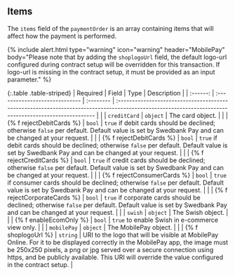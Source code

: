 ## Items

The `items` field of the `paymentOrder` is an array containing items that will affect how the payment is performed.

{% include alert.html type="warning" icon="warning" header="MobilePay"
body="Please note that by adding the `shoplogoUrl` field, the default logo-url configured during contract setup will be overridden for this transaction. If logo-url is missing in the contract setup, it must be provided as an input parameter." %}

{:.table .table-striped}
| Required | Field                          | Type      | Description                                                                                                                                           |
| :------: | :----------------------------- | :-------- | :---------------------------------------------------------------------------------------------------------------------------------------------------- |
|          | `creditCard`                   | `object`  | The card object.                                                                                                                               |
|          | {% f rejectDebitCards %}     | `bool`    | `true` if debit cards should be declined; otherwise `false` per default. Default value is set by Swedbank Pay and can be changed at your request.     |
|          | {% f rejectDebitCards %}     | `bool`    | `true` if debit cards should be declined; otherwise `false` per default. Default value is set by Swedbank Pay and can be changed at your request.     |
|          | {% f rejectCreditCards %}    | `bool`    | `true` if credit cards should be declined; otherwise `false` per default. Default value is set by Swedbank Pay and can be changed at your request.    |
|          | {% f rejectConsumerCards %}  | `bool`    | `true` if consumer cards should be declined; otherwise `false` per default. Default value is set by Swedbank Pay and can be changed at your request.  |
|          | {% f rejectCorporateCards %} | `bool`    | `true` if corporate cards should be declined; otherwise `false` per default. Default value is set by Swedbank Pay and can be changed at your request. |
|          | `swish`                        | `object`  | The Swish object.                                                                                                                                     |
|          | {% f enableEcomOnly %}       | `bool`    | `true` to enable Swish in e-commerce view only.                                                                                                |
|          | `mobilePay`                    | `object`  | The MobilePay object.                                                                                                                                     |
|          | {% f shoplogoUrl %}       | `string`    | URI to the logo that will be visible at MobilePay Online. For it to be displayed correctly in the MobilePay app, the image must be 250x250 pixels, a png or jpg served over a secure connection using https, and be publicly available. This URI will override the value configured in the contract setup.                                                |
